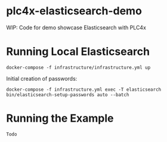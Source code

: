 # plc4x-elasticsearch-demo
WIP: Code for demo showcase Elasticsearch with PLC4x


# Running Local Elasticsearch

    docker-compose -f infrastructure/infrastructure.yml up
    
Initial creation of passwords:
    
    docker-compose -f infrastructure.yml exec -T elasticsearch bin/elasticsearch-setup-passwords auto --batch
    
# Running the Example

    Todo  